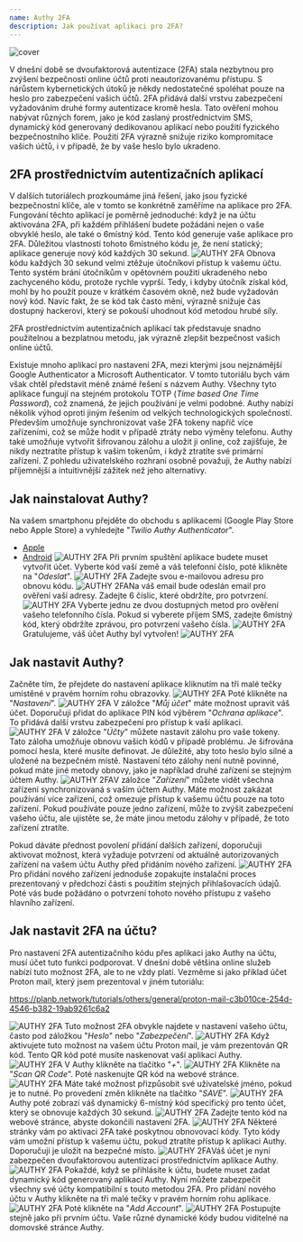```yaml
---
name: Authy 2FA
description: Jak používat aplikaci pro 2FA?
---
```

![cover](assets/cover.webp)

V dnešní době se dvoufaktorová autentizace (2FA) stala nezbytnou pro zvýšení bezpečnosti online účtů proti neautorizovanému přístupu. S nárůstem kybernetických útoků je někdy nedostatečné spoléhat pouze na heslo pro zabezpečení vašich účtů. 2FA přidává další vrstvu zabezpečení vyžadováním druhé formy autentizace kromě hesla. Tato ověření mohou nabývat různých forem, jako je kód zaslaný prostřednictvím SMS, dynamický kód generovaný dedikovanou aplikací nebo použití fyzického bezpečnostního klíče. Použití 2FA výrazně snižuje riziko kompromitace vašich účtů, i v případě, že by vaše heslo bylo ukradeno.

## 2FA prostřednictvím autentizačních aplikací

V dalších tutoriálech prozkoumáme jiná řešení, jako jsou fyzické bezpečnostní klíče, ale v tomto se konkrétně zaměříme na aplikace pro 2FA. Fungování těchto aplikací je poměrně jednoduché: když je na účtu aktivována 2FA, při každém přihlášení budete požádáni nejen o vaše obvyklé heslo, ale také o 6místný kód. Tento kód generuje vaše aplikace pro 2FA. Důležitou vlastností tohoto 6místného kódu je, že není statický; aplikace generuje nový kód každých 30 sekund.
![AUTHY 2FA](assets/notext/01.webp)
Obnova kódu každých 30 sekund velmi ztěžuje útočníkovi přístup k vašemu účtu. Tento systém brání útočníkům v opětovném použití ukradeného nebo zachyceného kódu, protože rychle vyprší. Tedy, i kdyby útočník získal kód, mohl by ho použít pouze v krátkém časovém okně, než bude vyžadován nový kód. Navíc fakt, že se kód tak často mění, výrazně snižuje čas dostupný hackerovi, který se pokouší uhodnout kód metodou hrubé síly.

2FA prostřednictvím autentizačních aplikací tak představuje snadno použitelnou a bezplatnou metodu, jak výrazně zlepšit bezpečnost vašich online účtů.

Existuje mnoho aplikací pro nastavení 2FA, mezi kterými jsou nejznámější Google Authenticator a Microsoft Authenticator. V tomto tutoriálu bych vám však chtěl představit méně známé řešení s názvem Authy. Všechny tyto aplikace fungují na stejném protokolu TOTP (*Time based One Time Password*), což znamená, že jejich používání je velmi podobné.
Authy nabízí několik výhod oproti jiným řešením od velkých technologických společností. Především umožňuje synchronizovat vaše 2FA tokeny napříč více zařízeními, což se může hodit v případě ztráty nebo výměny telefonu. Authy také umožňuje vytvořit šifrovanou zálohu a uložit ji online, což zajišťuje, že nikdy neztratíte přístup k vašim tokenům, i když ztratíte své primární zařízení. Z pohledu uživatelského rozhraní osobně považuji, že Authy nabízí příjemnější a intuitivnější zážitek než jeho alternativy.

## Jak nainstalovat Authy?

Na vašem smartphonu přejděte do obchodu s aplikacemi (Google Play Store nebo Apple Store) a vyhledejte "*Twilio Authy Authenticator*".

- [Apple](https://apps.apple.com/us/app/twilio-authy/id494168017)
- [Android](https://play.google.com/store/apps/details?id=com.authy.authy)
![AUTHY 2FA](assets/notext/02.webp)
Při prvním spuštění aplikace budete muset vytvořit účet. Vyberte kód vaší země a váš telefonní číslo, poté klikněte na "*Odeslat*".
![AUTHY 2FA](assets/notext/03.webp)
Zadejte svou e-mailovou adresu pro obnovu kódu.
![AUTHY 2FA](assets/notext/04.webp)Na váš email bude odeslán email pro ověření vaší adresy. Zadejte 6 číslic, které obdržíte, pro potvrzení.
![AUTHY 2FA](assets/notext/05.webp)
Vyberte jednu ze dvou dostupných metod pro ověření vašeho telefonního čísla. Pokud si vyberete příjem SMS, zadejte 6místný kód, který obdržíte zprávou, pro potvrzení vašeho čísla.
![AUTHY 2FA](assets/notext/06.webp)
Gratulujeme, váš účet Authy byl vytvořen!
![AUTHY 2FA](assets/notext/07.webp)
## Jak nastavit Authy?

Začněte tím, že přejdete do nastavení aplikace kliknutím na tři malé tečky umístěné v pravém horním rohu obrazovky.
![AUTHY 2FA](assets/notext/08.webp)
Poté klikněte na "*Nastavení*".
![AUTHY 2FA](assets/notext/09.webp)
V záložce "*Můj účet*" máte možnost upravit váš účet. Doporučuji přidat do aplikace PIN kód výběrem "*Ochrana aplikace*". To přidává další vrstvu zabezpečení pro přístup k vaší aplikaci.
![AUTHY 2FA](assets/notext/10.webp)
V záložce "*Účty*" můžete nastavit zálohu pro vaše tokeny. Tato záloha umožňuje obnovu vašich kódů v případě problému. Je šifrována pomocí hesla, které musíte definovat. Je důležité, aby toto heslo bylo silné a uložené na bezpečném místě. Nastavení této zálohy není nutně povinné, pokud máte jiné metody obnovy, jako je například druhé zařízení se stejným účtem Authy.
![AUTHY 2FA](assets/notext/11.webp)V záložce "*Zařízení*" můžete vidět všechna zařízení synchronizovaná s vaším účtem Authy. Máte možnost zakázat používání více zařízení, což omezuje přístup k vašemu účtu pouze na toto zařízení. Pokud používáte pouze jedno zařízení, může to zvýšit zabezpečení vašeho účtu, ale ujistěte se, že máte jinou metodu zálohy v případě, že toto zařízení ztratíte.

Pokud dáváte přednost povolení přidání dalších zařízení, doporučuji aktivovat možnost, která vyžaduje potvrzení od aktuálně autorizovaných zařízení na vašem účtu Authy před přidáním nového zařízení.
![AUTHY 2FA](assets/notext/12.webp)
Pro přidání nového zařízení jednoduše zopakujte instalační proces prezentovaný v předchozí části s použitím stejných přihlašovacích údajů. Poté vás bude požádáno o potvrzení tohoto nového přístupu z vašeho hlavního zařízení.

## Jak nastavit 2FA na účtu?

Pro nastavení 2FA autentizačního kódu přes aplikaci jako Authy na účtu, musí účet tuto funkci podporovat. V dnešní době většina online služeb nabízí tuto možnost 2FA, ale to ne vždy platí. Vezměme si jako příklad účet Proton mail, který jsem prezentoval v jiném tutoriálu:

https://planb.network/tutorials/others/general/proton-mail-c3b010ce-254d-4546-b382-19ab9261c6a2

![AUTHY 2FA](assets/notext/13.webp)
Tuto možnost 2FA obvykle najdete v nastavení vašeho účtu, často pod záložkou "*Heslo*" nebo "*Zabezpečení*".
![AUTHY 2FA](assets/notext/14.webp)
Když aktivujete tuto možnost na vašem účtu Proton mail, je vám prezentován QR kód. Tento QR kód poté musíte naskenovat vaší aplikací Authy.
![AUTHY 2FA](assets/notext/15.webp)
V Authy klikněte na tlačítko "*+*".
![AUTHY 2FA](assets/notext/16.webp)
Klikněte na "*Scan QR Code*". Poté naskenujte QR kód na webové stránce. ![AUTHY 2FA](assets/notext/17.webp)
Máte také možnost přizpůsobit své uživatelské jméno, pokud je to nutné. Po provedení změn klikněte na tlačítko "*SAVE*".
![AUTHY 2FA](assets/notext/18.webp)
Authy poté zobrazí váš dynamický 6-místný kód specifický pro tento účet, který se obnovuje každých 30 sekund.
![AUTHY 2FA](assets/notext/19.webp)
Zadejte tento kód na webové stránce, abyste dokončili nastavení 2FA.
![AUTHY 2FA](assets/notext/20.webp)
Některé stránky vám po aktivaci 2FA také poskytnou obnovovací kódy. Tyto kódy vám umožní přístup k vašemu účtu, pokud ztratíte přístup k aplikaci Authy. Doporučuji je uložit na bezpečné místo.
![AUTHY 2FA](assets/notext/21.webp)Váš účet je nyní zabezpečen dvoufaktorovou autentizací prostřednictvím aplikace Authy.
![AUTHY 2FA](assets/notext/22.webp)
Pokaždé, když se přihlásíte k účtu, budete muset zadat dynamický kód generovaný aplikací Authy. Nyní můžete zabezpečit všechny své účty kompatibilní s touto metodou 2FA. Pro přidání nového účtu v Authy klikněte na tři malé tečky v pravém horním rohu aplikace.
![AUTHY 2FA](assets/notext/23.webp)
Poté klikněte na "*Add Account*".
![AUTHY 2FA](assets/notext/24.webp)
Postupujte stejně jako při prvním účtu. Vaše různé dynamické kódy budou viditelné na domovské stránce Authy.